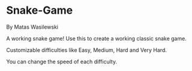 # Snake-Game

By Matas Wasilewski

A working snake game!
Use this to create a working classic snake game.

Customizable difficulties like Easy, Medium, Hard and Very Hard.

You can change the speed of each difficulty.
